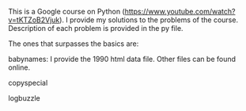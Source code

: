 This is a Google course on Python (https://www.youtube.com/watch?v=tKTZoB2Vjuk). I provide my solutions to the problems of the course. 
Description of each problem is provided in the py file.

The ones that surpasses the basics are:

babynames: I provide the 1990 html data file. Other files can be found online.

copyspecial

logbuzzle